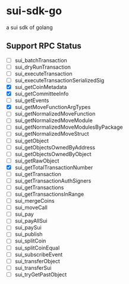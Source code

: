 # sui-sdk-go
a sui sdk  of golang

## Support RPC Status

- [ ] sui_batchTransaction
- [ ] sui_dryRunTransaction
- [ ] sui_executeTransaction
- [ ] sui_executeTransactionSerializedSig
- [x] sui_getCoinMetadata
- [x] sui_getCommitteeInfo
- [ ] sui_getEvents
- [x] sui_getMoveFunctionArgTypes
- [ ] sui_getNormalizedMoveFunction
- [ ] sui_getNormalizedMoveModule
- [ ] sui_getNormalizedMoveModulesByPackage
- [ ] sui_getNormalizedMoveStruct
- [ ] sui_getObject
- [ ] sui_getObjectsOwnedByAddress
- [ ] sui_getObjectsOwnedByObject
- [ ] sui_getRawObject
- [x] sui_getTotalTransactionNumber
- [ ] sui_getTransaction
- [ ] sui_getTransactionAuthSigners
- [ ] sui_getTransactions
- [ ] sui_getTransactionsInRange
- [ ] sui_mergeCoins
- [ ] sui_moveCall
- [ ] sui_pay
- [ ] sui_payAllSui
- [ ] sui_paySui
- [ ] sui_publish
- [ ] sui_splitCoin
- [ ] sui_splitCoinEqual
- [ ] sui_subscribeEvent
- [ ] sui_transferObject
- [ ] sui_transferSui
- [ ] sui_tryGetPastObject